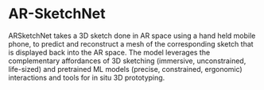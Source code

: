 # AR-SketchNet

ARSketchNet takes a 3D sketch done in AR space using a hand held mobile phone, to predict and reconstruct a mesh of the corresponding sketch that is displayed back into the AR space. The model leverages the complementary affordances of 3D sketching (immersive, unconstrained, life-sized) and pretrained ML models (precise, constrained, ergonomic) interactions and tools for in situ 3D prototyping.
